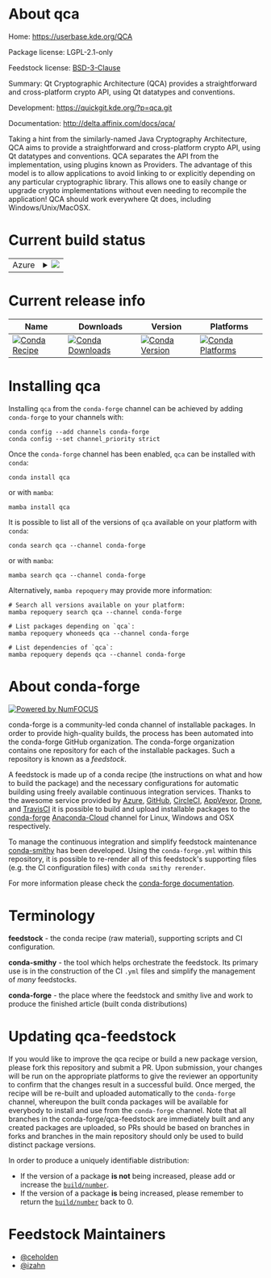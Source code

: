 About qca
=========

Home: https://userbase.kde.org/QCA

Package license: LGPL-2.1-only

Feedstock license: [BSD-3-Clause](https://github.com/conda-forge/qca-feedstock/blob/main/LICENSE.txt)

Summary: Qt Cryptographic Architecture (QCA) provides a straightforward and cross-platform crypto API, using Qt datatypes and conventions.

Development: https://quickgit.kde.org/?p=qca.git

Documentation: http://delta.affinix.com/docs/qca/

Taking a hint from the similarly-named Java Cryptography Architecture, QCA
aims to provide a straightforward and cross-platform crypto API, using Qt
datatypes and conventions. QCA separates the API from the implementation,
using plugins known as Providers. The advantage of this model is to allow
applications to avoid linking to or explicitly depending on any particular
cryptographic library. This allows one to easily change or upgrade crypto
implementations without even needing to recompile the application! QCA
should work everywhere Qt does, including Windows/Unix/MacOSX.


Current build status
====================


<table>
    
  <tr>
    <td>Azure</td>
    <td>
      <details>
        <summary>
          <a href="https://dev.azure.com/conda-forge/feedstock-builds/_build/latest?definitionId=940&branchName=main">
            <img src="https://dev.azure.com/conda-forge/feedstock-builds/_apis/build/status/qca-feedstock?branchName=main">
          </a>
        </summary>
        <table>
          <thead><tr><th>Variant</th><th>Status</th></tr></thead>
          <tbody><tr>
              <td>linux_64</td>
              <td>
                <a href="https://dev.azure.com/conda-forge/feedstock-builds/_build/latest?definitionId=940&branchName=main">
                  <img src="https://dev.azure.com/conda-forge/feedstock-builds/_apis/build/status/qca-feedstock?branchName=main&jobName=linux&configuration=linux_64_" alt="variant">
                </a>
              </td>
            </tr><tr>
              <td>osx_64</td>
              <td>
                <a href="https://dev.azure.com/conda-forge/feedstock-builds/_build/latest?definitionId=940&branchName=main">
                  <img src="https://dev.azure.com/conda-forge/feedstock-builds/_apis/build/status/qca-feedstock?branchName=main&jobName=osx&configuration=osx_64_" alt="variant">
                </a>
              </td>
            </tr><tr>
              <td>win_64</td>
              <td>
                <a href="https://dev.azure.com/conda-forge/feedstock-builds/_build/latest?definitionId=940&branchName=main">
                  <img src="https://dev.azure.com/conda-forge/feedstock-builds/_apis/build/status/qca-feedstock?branchName=main&jobName=win&configuration=win_64_" alt="variant">
                </a>
              </td>
            </tr>
          </tbody>
        </table>
      </details>
    </td>
  </tr>
</table>

Current release info
====================

| Name | Downloads | Version | Platforms |
| --- | --- | --- | --- |
| [![Conda Recipe](https://img.shields.io/badge/recipe-qca-green.svg)](https://anaconda.org/conda-forge/qca) | [![Conda Downloads](https://img.shields.io/conda/dn/conda-forge/qca.svg)](https://anaconda.org/conda-forge/qca) | [![Conda Version](https://img.shields.io/conda/vn/conda-forge/qca.svg)](https://anaconda.org/conda-forge/qca) | [![Conda Platforms](https://img.shields.io/conda/pn/conda-forge/qca.svg)](https://anaconda.org/conda-forge/qca) |

Installing qca
==============

Installing `qca` from the `conda-forge` channel can be achieved by adding `conda-forge` to your channels with:

```
conda config --add channels conda-forge
conda config --set channel_priority strict
```

Once the `conda-forge` channel has been enabled, `qca` can be installed with `conda`:

```
conda install qca
```

or with `mamba`:

```
mamba install qca
```

It is possible to list all of the versions of `qca` available on your platform with `conda`:

```
conda search qca --channel conda-forge
```

or with `mamba`:

```
mamba search qca --channel conda-forge
```

Alternatively, `mamba repoquery` may provide more information:

```
# Search all versions available on your platform:
mamba repoquery search qca --channel conda-forge

# List packages depending on `qca`:
mamba repoquery whoneeds qca --channel conda-forge

# List dependencies of `qca`:
mamba repoquery depends qca --channel conda-forge
```


About conda-forge
=================

[![Powered by
NumFOCUS](https://img.shields.io/badge/powered%20by-NumFOCUS-orange.svg?style=flat&colorA=E1523D&colorB=007D8A)](https://numfocus.org)

conda-forge is a community-led conda channel of installable packages.
In order to provide high-quality builds, the process has been automated into the
conda-forge GitHub organization. The conda-forge organization contains one repository
for each of the installable packages. Such a repository is known as a *feedstock*.

A feedstock is made up of a conda recipe (the instructions on what and how to build
the package) and the necessary configurations for automatic building using freely
available continuous integration services. Thanks to the awesome service provided by
[Azure](https://azure.microsoft.com/en-us/services/devops/), [GitHub](https://github.com/),
[CircleCI](https://circleci.com/), [AppVeyor](https://www.appveyor.com/),
[Drone](https://cloud.drone.io/welcome), and [TravisCI](https://travis-ci.com/)
it is possible to build and upload installable packages to the
[conda-forge](https://anaconda.org/conda-forge) [Anaconda-Cloud](https://anaconda.org/)
channel for Linux, Windows and OSX respectively.

To manage the continuous integration and simplify feedstock maintenance
[conda-smithy](https://github.com/conda-forge/conda-smithy) has been developed.
Using the ``conda-forge.yml`` within this repository, it is possible to re-render all of
this feedstock's supporting files (e.g. the CI configuration files) with ``conda smithy rerender``.

For more information please check the [conda-forge documentation](https://conda-forge.org/docs/).

Terminology
===========

**feedstock** - the conda recipe (raw material), supporting scripts and CI configuration.

**conda-smithy** - the tool which helps orchestrate the feedstock.
                   Its primary use is in the construction of the CI ``.yml`` files
                   and simplify the management of *many* feedstocks.

**conda-forge** - the place where the feedstock and smithy live and work to
                  produce the finished article (built conda distributions)


Updating qca-feedstock
======================

If you would like to improve the qca recipe or build a new
package version, please fork this repository and submit a PR. Upon submission,
your changes will be run on the appropriate platforms to give the reviewer an
opportunity to confirm that the changes result in a successful build. Once
merged, the recipe will be re-built and uploaded automatically to the
`conda-forge` channel, whereupon the built conda packages will be available for
everybody to install and use from the `conda-forge` channel.
Note that all branches in the conda-forge/qca-feedstock are
immediately built and any created packages are uploaded, so PRs should be based
on branches in forks and branches in the main repository should only be used to
build distinct package versions.

In order to produce a uniquely identifiable distribution:
 * If the version of a package **is not** being increased, please add or increase
   the [``build/number``](https://docs.conda.io/projects/conda-build/en/latest/resources/define-metadata.html#build-number-and-string).
 * If the version of a package **is** being increased, please remember to return
   the [``build/number``](https://docs.conda.io/projects/conda-build/en/latest/resources/define-metadata.html#build-number-and-string)
   back to 0.

Feedstock Maintainers
=====================

* [@ceholden](https://github.com/ceholden/)
* [@izahn](https://github.com/izahn/)

